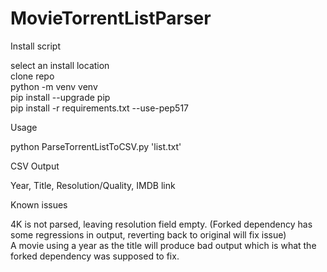 # MovieTorrentListParser

Install script

select an install location  
clone repo  
python -m venv venv  
pip install --upgrade pip  
pip install -r requirements.txt --use-pep517

Usage

python ParseTorrentListToCSV.py 'list.txt'

CSV Output

Year, Title, Resolution/Quality, IMDB link

Known issues

4K is not parsed, leaving resolution field empty. (Forked dependency has some regressions in output, reverting back to original will fix issue)  
A movie using a year as the title will produce bad output which is what the forked dependency was supposed to fix.
